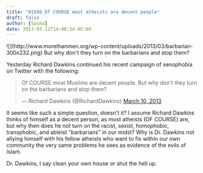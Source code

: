 ```yaml
---
title: "01586_Of COURSE most atheists are decent people"
draft: false
author: [Sasha]
date: 2013-03-12T14:00:24-05:00
---
```


<div class="floatimg">![](http://www.morethanmen.org/wp-content/uploads/2013/03/barbarian-300x232.png)
But why don't they turn on the barbarians and stop them?

Yesterday Richard Dawkins continued his recent campaign of xenophobia on Twitter with the following:
<blockquote class="twitter-tweet">Of COURSE most Muslims are decent people. But why don't they turn on the barbarians and stop them?

— Richard Dawkins (@RichardDawkins) [March 10, 2013](https://twitter.com/RichardDawkins/status/310618476257607680)</blockquote>
It seems like such a simple question, doesn't it? I assume Richard Dawkins thinks of himself as a decent person, as most atheists (OF COURSE) are, but why then does he not turn on the racist, sexist, homophobic, transphobic, and ableist "barbarians" in our midst? Why is Dr. Dawkins not allying himself with his fellow atheists who want to fix within our own community the very same problems he sees as evidence of the evils of Islam.

Dr. Dawkins, I say clean your own house or shut the hell up.